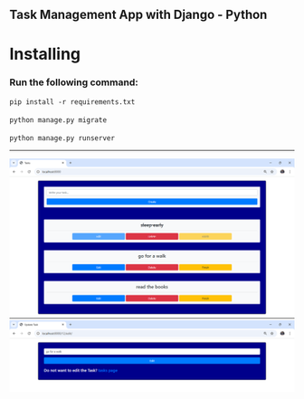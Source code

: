 ## Task Management App with Django - Python

# Installing
### Run the following command:
```shell
pip install -r requirements.txt

python manage.py migrate

python manage.py runserver
```
<hr>
<img src="screenshots/1.png"/>
<img src="screenshots/2.png"/>
